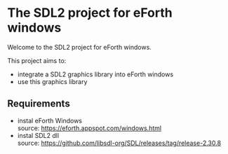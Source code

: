 <h1>The SDL2 project for eForth windows</h1>
<p>Welcome to the SDL2 project for eForth windows.</p>
<p>This project aims to:</p>
<ul>
  <li>integrate a SDL2 graphics library into eForth windows</li>
  <li>use this graphics library</li>
</ul>

<h2>Requirements</h2>
<ul>
  <li>instal eForth Windows<br>
  source: <a href="https://eforth.appspot.com/windows.html">https://eforth.appspot.com/windows.html</a></li>
  <li>instal SDL2 dll<br/>
  source: <a href="https://github.com/libsdl-org/SDL/releases/tag/release-2.30.8">https://github.com/libsdl-org/SDL/releases/tag/release-2.30.8</a></li>
</ul>

